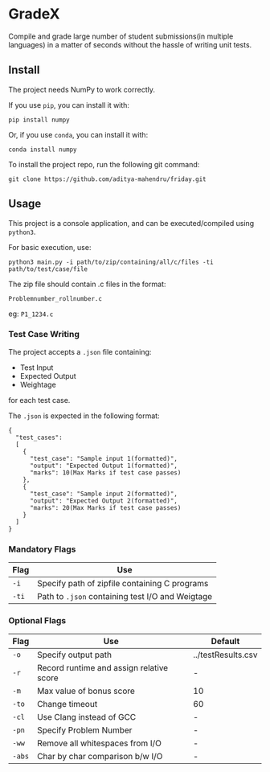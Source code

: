 # GradeX

Compile and grade large number of student submissions(in multiple languages) in a matter of seconds without the hassle of writing unit tests.

## Install
The project needs NumPy to work correctly.

If you use ```pip```, you can install it with:

```pip install numpy```

Or, if you use ```conda```, you can install it with:

```conda install numpy```

To install the project repo, run the following git command:

```git clone https://github.com/aditya-mahendru/friday.git```

## Usage

This project is a console application, and can be executed/compiled using ```python3```.

For basic execution, use:

```python3 main.py -i path/to/zip/containing/all/c/files -ti path/to/test/case/file```

The zip file should contain .c files in the format:

```Problemnumber_rollnumber.c```

eg: ```P1_1234.c```

### Test Case Writing

The project accepts a ```.json``` file containing:

- Test Input
- Expected Output
- Weightage

for each test case.

The ```.json``` is expected in the following format:

```
{
  "test_cases":
  [
    {
      "test_case": "Sample input 1(formatted)",
      "output": "Expected Output 1(formatted)",
      "marks": 10(Max Marks if test case passes)
    },
    {
      "test_case": "Sample input 2(formatted)",
      "output": "Expected Output 2(formatted)",
      "marks": 20(Max Marks if test case passes)
    }
  ]
}
```
### Mandatory Flags
|Flag|Use|
|---|---|
|```-i```|Specify path of zipfile containing C programs|
|```-ti```|Path to ```.json``` containing test I/O and Weigtage|


### Optional Flags

|Flag|Use|Default|
|---|---|---|
|```-o```|Specify output path| ../testResults.csv|
|```-r```|Record runtime and assign relative score|-|
|```-m```|Max value of bonus score|10|
|```-to```|Change timeout|60|
|```-cl```|Use Clang instead of GCC|-|
|```-pn```|Specify Problem Number|-|
|```-ww```|Remove all whitespaces from I/O|-|
|```-abs```|Char by char comparison b/w I/O|-|
